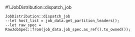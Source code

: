 #1.JobDistribution::dispatch_job

```
JobDistribution::dispatch_job
--let host_list = job_data.get_partition_leaders();
--let raw_spec = RawJobSpec::from(job_data.job_spec.as_ref().to_owned());
```